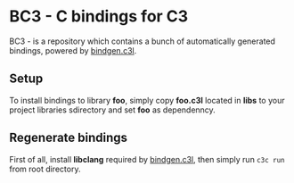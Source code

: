 
# BC3 - C bindings for C3

BC3 - is a repository which contains a bunch of automatically generated bindings, powered by [bindgen.c3l](https://github.com/vssukharev/bindgen.c3l).

## Setup

To install bindings to library **foo**, simply copy **foo.c3l** located in **libs** to your project libraries sdirectory and set **foo** as dependenncy.

## Regenerate bindings

First of all, install **libclang** required by [bindgen.c3l](https://github.com/vssukharev/bindgen.c3l), then simply run `c3c run` from root directory.

